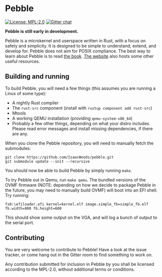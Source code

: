 # Pebble
[![License: MPL-2.0](https://img.shields.io/badge/license-MPL--2.0-blue.svg)](https://opensource.org/licenses/MPL-2.0)
[![Gitter chat](https://badges.gitter.im/gitterHQ/gitter.png)](https://gitter.im/pebble-os/Lobby)

**Pebble is still early in development.**

Pebble is a microkernel and userspace written in Rust, with a focus on safety and simplicity. It is designed to be
simple to understand, extend, and develop for. Pebble does not aim for POSIX compliance. The best way to learn
about Pebble is to read [the book](https://isaacwoods.github.io/pebble/book/).
[The website](https://isaacwoods.github.io/pebble) also hosts some other useful resources.

## Building and running
To build Pebble, you will need a few things (this assumes you are running a Linux of some type):
- A nightly Rust compiler
- The `rust-src` component (install with `rustup component add rust-src`)
- Mtools
- A working QEMU installation (providing `qemu-system-x86_64`)
- Probably a few other things, depending on what your distro includes. Please read error messages and install
  missing dependencies, if there are any.

When you clone the Pebble repository, you will need to manually fetch the submodules:
```
git clone https://github.com/IsaacWoods/pebble.git
git submodule update --init --recursive
```

You should now be able to build Pebble by simply running `make`.

To try Pebble out in Qemu, run `make qemu`. The bundled versions of the OVMF firmware (NOTE: depending on how we
decide to package Pebble in the future, you may need to manually build OVMF) will boot into an EFI shell. Try
running:
```
fs0:\efiloader.efi kernel=kernel.elf image.simple_fb=simple_fb.elf fb.width=800 fb.height=600
```
This should show some output on the VGA, and will log a bunch of output to the serial port.

## Contributing
You are very welcome to contribute to Pebble! Have a look at the issue tracker, or come hang out in the Gitter room
to find something to work on.

Any contribution submitted for inclusion in Pebble by you shall be licensed according to the MPL-2.0, without
additional terms or conditions.
